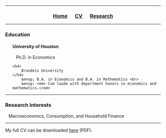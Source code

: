 ___

<h3> 
    <p align="center"> 
        <a href="https://xmgbautista.github.io/">Home</a> &emsp;
        <a href="https://xmgbautista.github.io/cv">CV</a> &emsp;
        <a href="https://xmgbautista.github.io/research">Research</a> <!-- &emsp;
        <a href="https://xmgbautista.github.io/teaching">Teaching</a> -->
    </p>
</h3>

___

<h3> 
    Education
</h3>
<ul>
    <h4>
        University of Houston 
    </h4>
        &ensp; Ph.D. in Economics

    <h4>
        Brandeis University
    </h4>
        &ensp; B.A. in Economics and B.A. in Mathematics <br>
        &ensp; <em> Cum laude with department honors in economics and mathematics.</em>
</ul>

___

<h3> 
    Research Interests
</h3>
    &ensp; Macroeconomics, Consumption, and Household Finance <br>
    
___

My full CV can be downloaded <a href="https://www.dropbox.com/s/i6kiv7j366r4d58/cv_xmgbautista.pdf?dl=0">here</a> (PDF).
